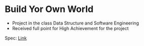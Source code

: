 # Build Yor Own World
- Project in the class Data Structure and Software Engineering
- Received full point for High Achievement for the project

Spec: [Link](https://fa24.datastructur.es/projects/proj3/)



